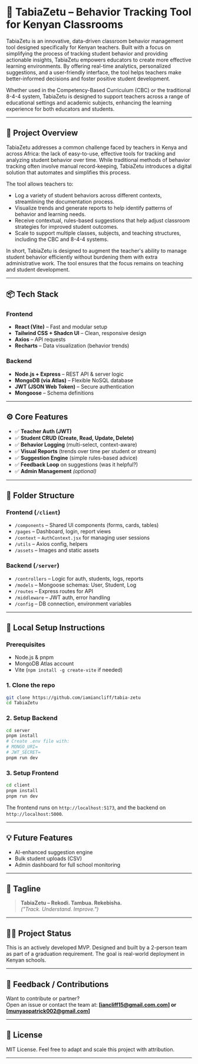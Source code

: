 
# 🧠 TabiaZetu – Behavior Tracking Tool for Kenyan Classrooms

TabiaZetu is an innovative, data-driven classroom behavior management tool designed specifically for Kenyan teachers. Built with a focus on simplifying the process of tracking student behavior and providing actionable insights, TabiaZetu empowers educators to create more effective learning environments. By offering real-time analytics, personalized suggestions, and a user-friendly interface, the tool helps teachers make better-informed decisions and foster positive student development.

Whether used in the Competency-Based Curriculum (CBC) or the traditional 8-4-4 system, TabiaZetu is designed to support teachers across a range of educational settings and academic subjects, enhancing the learning experience for both educators and students.

---

## 🚀 Project Overview

TabiaZetu addresses a common challenge faced by teachers in Kenya and across Africa: the lack of easy-to-use, effective tools for tracking and analyzing student behavior over time. While traditional methods of behavior tracking often involve manual record-keeping, TabiaZetu introduces a digital solution that automates and simplifies this process.

The tool allows teachers to:

- Log a variety of student behaviors across different contexts, streamlining the documentation process.
- Visualize trends and generate reports to help identify patterns of behavior and learning needs.
- Receive contextual, rules-based suggestions that help adjust classroom strategies for improved student outcomes.
- Scale to support multiple classes, subjects, and teaching structures, including the CBC and 8-4-4 systems.

In short, TabiaZetu is designed to augment the teacher's ability to manage student behavior efficiently without burdening them with extra administrative work. The tool ensures that the focus remains on teaching and student development.

---

## 📦 Tech Stack

### Frontend
- **React (Vite)** – Fast and modular setup
- **Tailwind CSS + Shadcn UI** – Clean, responsive design
- **Axios** – API requests
- **Recharts** – Data visualization (behavior trends)

### Backend
- **Node.js + Express** – REST API & server logic
- **MongoDB (via Atlas)** – Flexible NoSQL database
- **JWT (JSON Web Token)** – Secure authentication
- **Mongoose** – Schema definitions

---

## ⚙️ Core Features

- ✅ **Teacher Auth (JWT)**
- ✅ **Student CRUD (Create, Read, Update, Delete)**
- ✅ **Behavior Logging** (multi-select, context-aware)
- ✅ **Visual Reports** (trends over time per student or stream)
- ✅ **Suggestion Engine** (simple rules-based advice)
- ✅ **Feedback Loop** on suggestions (was it helpful?)
- ✅ **Admin Management** *(optional)*

---

## 📁 Folder Structure

### Frontend (`/client`)
- `/components` – Shared UI components (forms, cards, tables)
- `/pages` – Dashboard, login, report views
- `/context` – `AuthContext.jsx` for managing user sessions
- `/utils` – Axios config, helpers
- `/assets` – Images and static assets

### Backend (`/server`)
- `/controllers` – Logic for auth, students, logs, reports
- `/models` – Mongoose schemas: User, Student, Log
- `/routes` – Express routes for API
- `/middleware` – JWT auth, error handling
- `/config` – DB connection, environment variables

---

## 🧪 Local Setup Instructions

### Prerequisites
- Node.js & pnpm
- MongoDB Atlas account
- Vite (`npm install -g create-vite` if needed)

### 1. Clone the repo
```bash
git clone https://github.com/iamiancliff/tabia-zetu
cd TabiaZetu
```

### 2. Setup Backend
```bash
cd server
pnpm install
# Create .env file with:
# MONGO_URI=
# JWT_SECRET=
pnpm run dev
```

### 3. Setup Frontend
```bash
cd client
pnpm install
pnpm run dev
```

The frontend runs on `http://localhost:5173`, and the backend on `http://localhost:5000`.

---

## 💡 Future Features

- AI-enhanced suggestion engine
- Bulk student uploads (CSV)
- Admin dashboard for full school monitoring

---

## 📣 Tagline

> **TabiaZetu – Rekodi. Tambua. Rekebisha.**  
> _("Track. Understand. Improve.")_

---

## 🧑‍💻 Project Status

This is an actively developed MVP. Designed and built by a 2-person team as part of a graduation requirement. The goal is real-world deployment in Kenyan schools.

---

## 📨 Feedback / Contributions

Want to contribute or partner?  
Open an issue or contact the team at: **[iancliff15@gmail.com.com] or [munyaopatrick002@gmail.com]**

---

## 📜 License

MIT License. Feel free to adapt and scale this project with attribution.

---
